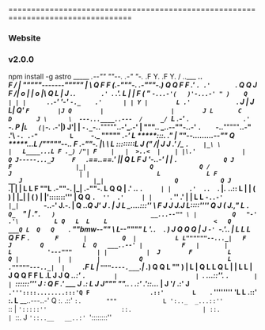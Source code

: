 =================================================================================

### Website
### v2.0.0

npm install -g astro
                                        _____
                                  _.--""     ""--._
                              _.-"                 "-._
                            .F                         Y.
                          .F                             Y.
                        /   ..___                 ___..   \
                        F   /   | """""-------""""" |   \   Q
                      F   F    (.-"""-.     .-"""-.)    Q   Q
                      F   F    .'       `. .'       `.    Q   Q
                    J   F    /|    o    | |    o    |\    Q   L
                    |  J     .`.       .' `.       .'.     L  |
                    |  F    ( " `-...-'(   )'-...-' " )    Q  |
                    | |      `.    _.-' '-' `-._    .'      | |
                    Y |        L .'             `. J        | J
                      L|        Q'                 `F        |J
                      Q        |                   |        J
                        L       C                   D       J
                        \      \  ---...____..---  /     _/
                          `L .-' `.               .' `-. P
                          |`L   (|`-.__     __.-'|)   J'|__
                          |  `-._`-..__"""""__..-'_.-'  |  """..
              _..--""-..-' `.    `-..__"""""__..-"    .'\       `-.
            .-"         L     `-._      """""      _.-'   L  *****:::.
          ."            |         ""--.........--""        Q  *****...L
        /"""""--..     F    .-""-.      |\ \               L  ::::::::L
        J  ("  /| J    J   .' _/\_ `.    |_\ \              |   L____...L
        F ._) /"| F    |   |  >..<  |    | |\.'             |            Q
      J-----..._J     F   `.==..==.'    |_|                Q             L
      F              J      '-..-'      | |                `.             Q
      J               F                  |_|                  Q             Q
    /               J                   | |                   L             L
    F           __ J                    |_|                    Q            Q
    J           `._\|                    | |                     L            L
    F              ""L      .-""-.       |_|       .-""-.         L           Q
    Q                |    .'  ..  `.     | |     .'  ..  `.       |.__   __..::
    L               |    |  (  )  |     |_|     |  (  )  |       |':::::::''' |
    Q               Q    `.  ''  .'     | |     `.  ''  .'       |            |
      L               L     `-..-'       |_|       `-..-'         J.-.         |
      Q            _..Q                                         J'  J   .  |  J
        L   __....:::'' \                                        F  J   J  J._J
        L::::''''       Q                                      J  (  _J._,"
          L               `.                                    Q_  `"
          |          ."`.   )                           __...--"" \
          |          Q   "-'                          .'\          L
          Q   L  L    L                              <   Q       ___Q
          L  Q   Q    `.            ""bmw--""        \   L--""""    L
            '_.`.  `.    )            J     Q          Q  Q           |
            J   `-' `-.'.._         |       L          L  L          Q
            F            F `.       F       |          Q  |           L
            L""""""--..._|   F      J        Q           L  Q   ___..--'
            |           F   |       |         L          '---"""       |
            |           |  J        F          L                       Q
            |           |  |       |           Q                        L
            ."""""---.._|  |     `.F            L                       |
            `"""----.___`.|     ._)            Q                       Q
              L          ""       )             |                        L
              |                   Q             L                        L
              Q                    L             |                       |
              L                    L            |                      J
                Q                   Q            F                      F
                L                  .L          J                      J
                  Q             _..:' `.        |                      |
                  `.    ___...::''.   `.       |                      |
                    `::::::'''    J    :       Q                      F
                    .' ___        J    .:        L                    J
                  J"""   "".._  .    .:'       .'::...___            |
                  J            '/    .:'       J  `.'''::::........:::'Q
                F                 .::'        L    `.     ''''''''    'L
                L               .::'          :.     L__   __..---..-' Q
                :.            .::'            `:.       """             L
                  ':.._  _...::''               `::                      |
                    `':::::''                     ::.                    |
                                                    ::.                  |
                                                    `::.              J
                                                        `'::..__   __..:'
                                                          `'::::::::''
